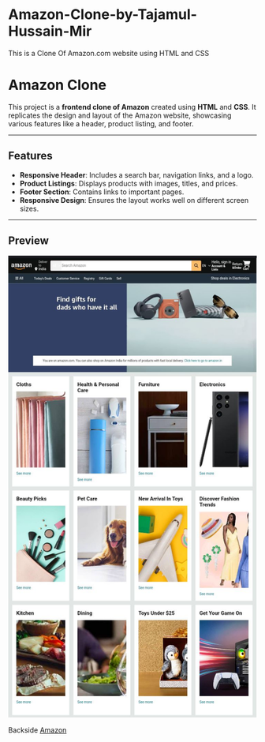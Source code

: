 # Amazon-Clone-by-Tajamul-Hussain-Mir
This is a Clone Of Amazon.com website using HTML and CSS

# Amazon Clone

This project is a **frontend clone of Amazon** created using **HTML** and **CSS**. It replicates the design and layout of the Amazon website, showcasing various features like a header, product listing, and footer.

---

## Features
- **Responsive Header**: Includes a search bar, navigation links, and a logo.
- **Product Listings**: Displays products with images, titles, and prices.
- **Footer Section**: Contains links to important pages.
- **Responsive Design**: Ensures the layout works well on different screen sizes.

---

## Preview

![Amazon Clone Preview](./Amazon(Preview).jpg)

Backside
[Amazon](./Amazon(Preview2).jpg)
